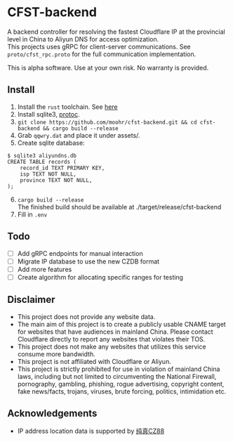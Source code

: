 # CFST-backend
A backend controller for resolving the fastest Cloudflare IP at the provincial level in China to Aliyun DNS for access optimization.     
This projects uses gRPC for client-server communications. See `proto/cfst_rpc.proto` for the full communication implementation.

This is alpha software. Use at your own risk. No warranty is provided.

## Install
1. Install the `rust` toolchain. See [here](https://rustup.rs)
2. Install sqlite3, [protoc](https://grpc.io/docs/protoc-installation/).
3. `git clone https://github.com/moohr/cfst-backend.git && cd cfst-backend && cargo build --release`
4. Grab `qqwry.dat` and place it under assets/.
5. Create sqlite database:
```
$ sqlite3 aliyundns.db
CREATE TABLE records (
    record_id TEXT PRIMARY KEY,
    isp TEXT NOT NULL,
    province TEXT NOT NULL,
);
```
6. `cargo build --release`     
   The finished build should be available at ./target/release/cfst-backend
7. Fill in `.env`

## Todo
- [ ] Add gRPC endpoints for manual interaction
- [ ] Migrate IP database to use the new CZDB format
- [ ] Add more features
- [ ] Create algorithm for allocating specific ranges for testing

## Disclaimer
- This project does not provide any website data.
- The main aim of this project is to create a publicly usable CNAME target for websites that have audiences in mainland China. Please contact Cloudflare directly to report any websites that violates their TOS. 
- This project does not make any websites that utilizes this service consume more bandwidth. 
- This project is not affiliated with Cloudflare or Aliyun.
- This project is strictly prohibited for use in violation of mainland China laws, including but not limited to circumventing the National Firewall, pornography, gambling, phishing, rogue advertising, copyright content, fake news/facts, trojans, viruses, brute forcing, politics, intimidation etc.

## Acknowledgements
- IP address location data is supported by [纯真CZ88](https://www.cz88.net)
